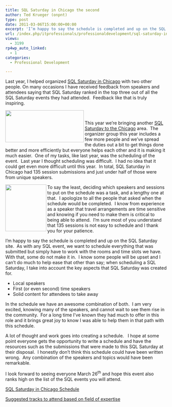 ```yaml
---
title: SQL Saturday in Chicago the second
author: Ted Krueger (onpnt)
type: post
date: 2011-03-06T15:00:00+00:00
excerpt: 'I’m happy to say the schedule is completed and up on the SQL Saturday site.  As with any SQL event, we want to schedule everything that was submitted but simply have to work with the rooms and time slots we have.  With that, some do not make it in.  I know some people will be upset and I can’t do much to help ease that other than say; when scheduling a SQL Saturday, I take into account the key people that SQL Saturday was created for.'
url: /index.php/itprofessionals/professionaldevelopment/sql-saturday-in-chicago-2nd/
views:
  - 3199
rp4wp_auto_linked:
  - 1
categories:
  - Professional Development

---
```

Last year, I helped organized [SQL Saturday in Chicago][1] with two other people. On many occasions I have received feedback from speakers and attendees saying that SQL Saturday ranked in the top three out of all the SQL Saturday events they had attended.  Feedback like that is truly inspiring.

<div class="image_block">
  <img src="/wp-content/uploads/blogs/All/-10.png?mtime=1299430282" alt="" width="245" height="100" align="left" />
</div>

 

This year we’re bringing another [SQL Saturday to the Chicago][2] area.  The organizer group this year includes a few more people and we’ve spread the duties out a bit to get things done better and more efficiently but everyone helps each other and it is making it much easier.  One of my tasks, like last year, was the scheduling of the event.  Last year I thought scheduling was difficult.  I had no idea that it could get even more difficult until this year.  In total, SQL Saturday in Chicago had 135 session submissions and just under half of those were from unique speakers. 

<div class="image_block">
  <a href="/media/blogs/All/-11.png?mtime=1299430282"><img src="/wp-content/uploads/blogs/All/-11.png?mtime=1299430282" alt="" width="128" height="146" align="left" /></a>
</div>

To say the least, deciding which speakers and sessions to put on the schedule was a task, and a lengthy one at that.  I apologize to all the people that asked when the schedule would be completed.  I know from experience as a speaker that travel arrangements are time sensitive and knowing if you need to make them is critical to being able to attend.  I’m sure most of you understand that 135 sessions is not easy to schedule and I thank you for your patience. 

I’m happy to say the schedule is completed and up on the SQL Saturday site.  As with any SQL event, we want to schedule everything that was submitted but simply have to work with the rooms and time slots we have.  With that, some do not make it in.  I know some people will be upset and I can’t do much to help ease that other than say; when scheduling a SQL Saturday, I take into account the key aspects that SQL Saturday was created for. 

  * Local speakers 
  * First (or even second) time speakers 
  * Solid content for attendees to take away 

In the schedule we have an awesome combination of both.  I am very excited, knowing many of the speakers, and cannot wait to see them rise in the community.  For a long time I’ve known they had much to offer in this role and it brings great joy to know I was able to help them in that path with this schedule.

A lot of thought and work goes into creating a schedule.   I hope at some point everyone gets the opportunity to write a schedule and have the resources such as the submissions that were made to this SQL Saturday at their disposal.  I honestly don’t think this schedule could have been written wrong.  Any combination of the speakers and topics would have been remarkable.

I look forward to seeing everyone March 26<sup>th</sup> and hope this event also ranks high on the list of the SQL events you will attend.

[SQL Saturday in Chicago Schedule][3]

[Suggested tracks to attend based on field of expertise][4]

 [1]: http://www.sqlsaturday.com/31/eventhome.aspx
 [2]: http://www.sqlsaturday.com/67/eventhome.aspx
 [3]: http://www.sqlsaturday.com/67/schedule.aspx
 [4]: http://www.sqlsaturday.com/files/b9195593-54c7-413f-959e-a9a41ba76935.gif